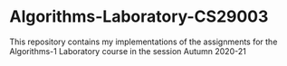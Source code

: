 # Algorithms-Laboratory-CS29003

This repository contains my implementations of the assignments for the Algorithms-1 Laboratory course in the session Autumn 2020-21